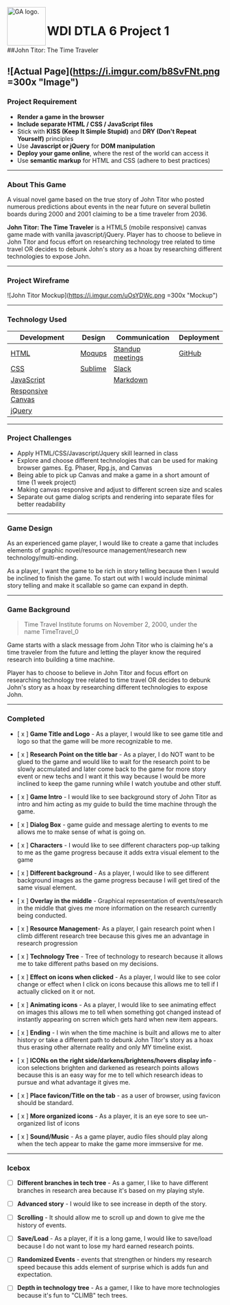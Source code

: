 <img align="left" alt="GA logo." title="General Assemb.ly" src="https://github.com/generalassembly/ga-ruby-on-rails-for-devs/raw/master/images/ga.png" height="90px">

# WDI DTLA 6 Project 1 
##John Titor: The Time Traveler

![Actual Page](https://i.imgur.com/b8SvFNt.png =300x "Image")
---
### Project Requirement

- **Render a game in the browser**
- **Include separate HTML / CSS / JavaScript files**
- Stick with **KISS (Keep It Simple Stupid)** and 
  **DRY (Don't Repeat Yourself)** principles
- Use **Javascript or jQuery** for **DOM manipulation**
- **Deploy your game online**, where the rest of the world can access it
- Use **semantic markup** for HTML and CSS (adhere to best practices)

---
### About This Game

A visual novel game based on the true story of John Titor who posted numerous predictions about events in the near future on several bulletin boards during 2000 and 2001 claiming to be a time traveler from 2036.

**John Titor: The Time Traveler** is a HTML5 (mobile responsive) canvas game made with vanilla javascript/jQuery. 
Player has to choose to believe in John Titor and focus effort on researching technology tree related to time travel OR decides to debunk John's story as a hoax by researching different technologies to expose John.

---
### Project Wireframe

![John Titor Mockup](https://i.imgur.com/uOsYDWc.png =300x "Mockup")

---
### Technology Used

 Development| Design | Communication | Deployment
----| --- | --- | ---
 [HTML](https://developer.mozilla.org/en-US/docs/Web/HTML)| [Moqups](moqups.com)|  [Standup meetings](https://en.wikipedia.org/wiki/Stand-up_meeting)| [GitHub](https://github.com/) 
 [CSS](http://www.w3schools.com/css/) | [Sublime](http://www.sublimetext.com/) | [Slack](https://slack.com/) 
  [JavaScript](https://www.javascript.com/)|  | [Markdown](https://guides.github.com/features/mastering-markdown/)| 
[Responsive Canvas](http://www.html5rocks.com/en/tutorials/casestudies/gopherwoord-studios-resizing-html5-games/)  | | |
[jQuery](https://www.jQuery.com/) |

---
### Project Challenges

- Apply HTML/CSS/Javascript/Jquery skill learned in class
- Explore and choose different technologies that can be used for making browser games. Eg. Phaser, Rpg.js, and Canvas
- Being able to pick up Canvas and make a game in a short amount of time (1 week project)
- Making canvas responsive and adjust to different screen size and scales
- Separate out game dialog scripts and rendering into separate files for better readability


---
### Game Design

As an experienced game player, I would like to create a game that includes elements of graphic novel/resource management/research new technology/multi-ending.

As a player, I want the game to be rich in story telling because then I would be inclined to finish the game. To start out with I would include minimal story telling and make it scallable so game can expand in depth.

---

### Game Background

>Time Travel Institute forums on November 2, 2000, under the name TimeTravel_0

Game starts with a slack message from John Titor who is claiming he's a time traveler from the future and letting the player know the required research into building a time machine.

Player has to choose to believe in John Titor and focus effort on researching
technology tree related to time travel OR decides to debunk John's story as a hoax by researching different technologies to expose John.

---
### Completed

- [ x ] **Game Title and Logo** - As a player, I would like to see game title and logo so that the game will be more recognizable to me.

- [ x ] **Research Point on the title bar** - As a player, I do NOT want to be glued to the game and would like to wait for the research point to be slowly accmulated and later come back to the game for more story event or new techs and I want it this way because I would be more inclined to keep the game running while I watch youtube and other stuff.

- [ x ] **Game Intro** - I would like to see background story of John Titor as intro and him acting as my guide to build the time machine through the game.

- [ x ] **Dialog Box** - game guide and message alerting to events to me allows me to make sense of what is going on.

- [ x ] **Characters** - I would like to see different characters pop-up talking to me as the game progress because it adds extra visual element to the game

- [ x ] **Different background** - As a player, I would like to see different background images as the game progress because I will get tired of the same visual element.

- [ x ] **Overlay in the middle** - Graphical representation of events/research in the middle that gives me more information on the research currently being conducted.

- [ x ] **Resource Management**- As a player, I gain research point when I climb different research tree because this gives me an advantage in research progression

- [ x ] **Technology Tree** - Tree of technology to research because it allows me to take different paths based on my decisions.

- [ x ] **Effect on icons when clicked** - As a player, I would like to see color change or effect when I click on icons because this allows me to tell if I actually clicked on it or not.

- [ x ] **Animating icons** - As a player, I would like to see animating effect on images this allows me to tell when something got changed instead of instantly appearing on scrren which gets hard when new item appears.

- [ x ] **Ending** - I win when the time machine is built and allows me to alter history or take a different path to debunk John Titor's story as a hoax thus erasing other alternate reality and only MY timeline exist.

- [ x ] **ICONs on the right side/darkens/brightens/hovers display info** - icon selections brighten and darkened as research points allows because this is an easy way for me to tell which research ideas to pursue and what advantage it gives me.

- [ x ] **Place favicon/Title on the tab** - as a user of browser, using favicon should be standard.

- [ x ] **More organized icons** - As a player, it is an eye sore to see un-organized list of icons

- [ x ] **Sound/Music** - As a game player, audio files should play along when the tech appear to make the game more immsersive for me.


---
### Icebox


- [ ] **Different branches in tech tree** - As a gamer, I like to have different branches in research area because it's based on my playing style.

- [ ] **Advanced story** - I would like to see increase in depth of the story.

- [ ] **Scrolling** - It should allow me to scroll up and down  to give me the history of events.

- [ ] **Save/Load** - As a player, if it is a long game, I would like to save/load because I do not want to lose my hard earned research points.

- [ ] **Randomized Events** - events that strengthen or hinders my research speed because this adds element of surprise which is adds fun and expectation.

- [ ] **Depth in technology tree** - As a gamer, I like to have more technologies because it's fun to "CLIMB" tech trees.

